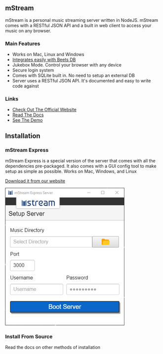 ## mStream

mStream is a personal music streaming server written in NodeJS.  mStream comes with a RESTful JSON API and a built in web client to access your music on any browser.  

### Main Features

* Works on Mac, Linux and Windows
* [Integrates easily with Beets DB](https://github.com/beetbox/beets)
* Jukebox Mode.  Control your browser with any device
* Secure login system
* Comes with SQLite built in.  No need to setup an external DB
* Server uses a RESTful JSON API.  It's documented and easy to write code against

### Links

* [Check Out The Official Website](http://mstream.io/)
* [Read The Docs](docs/)
* [See The Demo](http://darncoyotes.mstream.io/)


## Installation

### mStream Express

mStream Express is a special version of the server that comes with all the dependencies pre-packaged. It also comes with a GUI config tool to make setup as simple as possible. Works on Mac, Windows, and Linux

[Download it from our website](http://www.mstream.io/mstream-express)

[![mStream Express UI](public/img/designs/mstream-express.png)](http://www.mstream.io/mstream-express)


### Install From Source

Read the docs on other methods of installation
